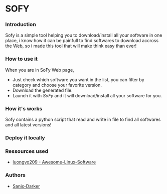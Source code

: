 # SOFY

### Introduction

Sofy is a simple tool helping you to download/install all your software in one place, i know how it can be painfull to find softwares to download accross the Web, so i made this tool that will make think easy than ever!

### How to use it

When you are in SoFy Web page,

- Just check which software you want in the list, you can filter by category and choose your favorite version.
- Download the generated file.
- Launch it with *SoFy* and it will download/install all your software for you.

### How it's works

Sofy contains a python script that read and write in file to find all softwares and all latest versions!

### Deploy it locally


### Ressources used

- [luongvo209 - Awesome-Linux-Software](https://github.com/luongvo209/Awesome-Linux-Software)

### Authors

- [Sanix-Darker](https://github.com/sanix-darker)